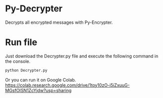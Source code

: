 # Py-Decrypter
Decrypts all encrypted messages with Py-Encrypter.
# Run file
Just download the Decrypter.py file and execute the following command in the console.
```bash
python Decrypter.py
```
Or you can run it on Google Colab.
https://colab.research.google.com/drive/1toy10zO-i5iZxuuG-MGsfOISN1ZcYjdw?usp=sharing
